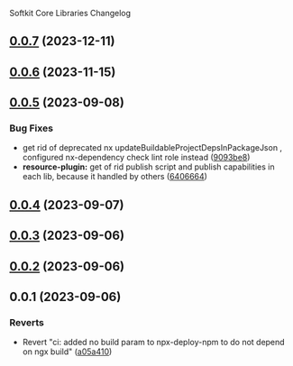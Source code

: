Softkit Core Libraries Changelog
## [0.0.7](https://github.com/softkitit/softkit-core/compare/async-storage-0.0.6...async-storage-0.0.7) (2023-12-11)

## [0.0.6](https://github.com/softkitit/softkit-core/compare/async-storage-0.0.5...async-storage-0.0.6) (2023-11-15)

## [0.0.5](https://github.com/saas-buildkit/saas-buildkit-core/compare/async-storage-0.0.4...async-storage-0.0.5) (2023-09-08)


### Bug Fixes

* get rid of deprecated nx updateBuildableProjectDepsInPackageJson , configured nx-dependency check lint role instead ([9093be8](https://github.com/saas-buildkit/saas-buildkit-core/commit/9093be892fd5f71629a6c22388e12432dacefdec))
* **resource-plugin:** get of rid publish script and publish capabilities in each lib, because it handled by others ([6406664](https://github.com/saas-buildkit/saas-buildkit-core/commit/64066640d13cfc6bf4e16055349265015d7bcd12))

## [0.0.4](https://github.com/saas-buildkit/saas-buildkit-core/compare/async-storage-0.0.3...async-storage-0.0.4) (2023-09-07)

## [0.0.3](https://github.com/saas-buildkit/saas-buildkit-core/compare/async-storage-0.0.2...async-storage-0.0.3) (2023-09-06)

## [0.0.2](https://github.com/saas-buildkit/saas-buildkit-core/compare/async-storage-0.0.1...async-storage-0.0.2) (2023-09-06)

## 0.0.1 (2023-09-06)


### Reverts

* Revert "ci: added no build param to npx-deploy-npm to do not depend on ngx build" ([a05a410](https://github.com/saas-buildkit/saas-buildkit-core/commit/a05a41073965039dd9656840a80144dcd6b4e180))
